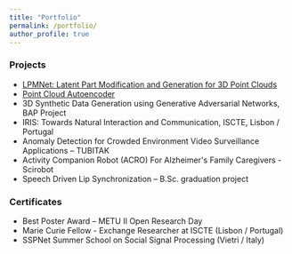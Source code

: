 ```yaml
---
title: "Portfolio"
permalink: /portfolio/
author_profile: true
---
```


### Projects
 * [LPMNet: Latent Part Modification and Generation for 3D Point Clouds](https://github.com/cihanongun/LPMNet)
 * [Point Cloud Autoencoder](https://github.com/cihanongun/Point-Cloud-Autoencoder)
 * 3D Synthetic Data Generation using Generative Adversarial Networks, BAP Project
 * IRIS: Towards Natural Interaction and Communication, ISCTE, Lisbon / Portugal
 * Anomaly Detection for Crowded Environment Video Surveillance Applications – TUBITAK
 * Activity Companion Robot (ACRO) For Alzheimer's Family Caregivers - Scirobot
 * Speech Driven Lip Synchronization – B.Sc. graduation project
 
### Certificates
 * Best Poster Award – METU II Open Research Day
 * Marie Curie Fellow - Exchange Researcher at ISCTE (Lisbon / Portugal)
 * SSPNet Summer School on Social Signal Processing (Vietri / Italy)
